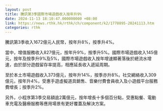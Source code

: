 ```yaml
---
layout: post
title: 騰訊第3季國際市場遊戲收入按年升9%
date: 2024-11-13 18:10:47.000000000 +08:00
link: https://news.rthk.hk/rthk/ch/component/k2/1778895-20241113.htm
categories: rthk
---
```


騰訊第3季收入1672億元人民幣，按年升8%，按季升4%。

當中，增值服務收入827億元，按年升9%，按季升5%。國際市場遊戲收入145億元，按年及按季升9%及5%，國際市場遊戲收入按年增速顯著落後於總流水增速，由於部分遊戲留存率提高，相應延長收入遞延周期。

至於本土市場遊戲收入373億元，按年升14%，按季亦升8%。社交網絡收入309億元，按年升4%，受惠手遊虛擬道具銷售、音樂付費會員收入及小遊戲平台服務費增長；按季升2%。

另外，小程序第3季交易額逾2萬億元，按年增長十多個百分點，受惠點餐、電動車充電及醫療服務等應用場景有更好覆蓋及解決方案。

